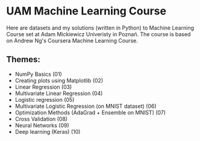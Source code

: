 # UAM Machine Learning Course

Here are datasets and my solutions (written in Python) to Machine Learning Course set at Adam Mickiewicz Univeristy in Poznań. The course is based on Andrew Ng's Coursera Machine Learning Course.

## Themes:
- NumPy Basics (01)
- Creating plots using Matplotlib (02)
- Linear Regression (03)
- Multivariate Linear Regression (04)
- Logistic regression (05)
- Multivariate Logistic Regression (on MNIST dataset) (06)
- Optimization Methods (AdaGrad + Ensemble on MNIST) (07)
- Cross Validation (08)
- Neural Networks (09)
- Deep learning (Keras) (10)

